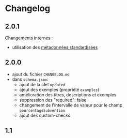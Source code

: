 # Changelog

## 2.0.1

Changements internes :
- utilisation des [métadonnées standardisées](https://github.com/frictionlessdata/specs/blob/master/specs/patterns.md#table-schema-metadata-properties)


## 2.0.0

- ajout du fichier `CHANGELOG.md`
- dans `schema.json`:
  - ajout de la clef `updated`
  - ajout des exemples (propriété `examples`)
  - amélioration des titres, descriptions et exemples
  - suppression des "required": false
  - changement de l'intervalle de valeur pour le champ `pourcentageSubvention`
  - ajout des custom-checks

## 1.1
